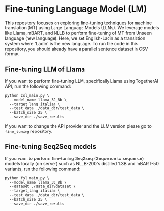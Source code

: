 # Fine-tuning Language Model (LM) 
This repository focuses on exploring fine-tuning techniques for machine translation (MT) using Large Language Models (LLMs). We leverage models like Llama, mBART, and NLLB to perform fine-tuning of MT from Unseen language (new language). Here, we set English-Ladin as a translation system where 'Ladin' is the new language. To run the code in this repository, you should already have a parallel sentence dataset in CSV format

## Fine-tuning LLM of Llama
If you want to perform fine-tuning LLM, specifically Llama using TogetherAI API, run the following command:
```
python zsl_main.py \
  --model_name llama_31_8b \
  --target_lang italian \
  --test_data ./data_dir/test_data \
  --batch_size 25 \
  --save_dir ./save_results
```
If you want to change the API provider and the LLM version please go to `fine_tuning` repository.

## Fine-tuning Seq2Seq models
If you want to perform fine-tuning Seq2seq (Sequence to sequence) models locally (on server) such as NLLB-200's distilled 1.3B and mBART-50 variants, run the following command:
```
python fsl_main.py \
  --model_name llama_31_8b \
  --dataset ./data_dir/dataset \
  --target_lang italian \
  --test_data ./data_dir/test_data \
  --batch_size 25 \
  --save_dir ./save_results
```

